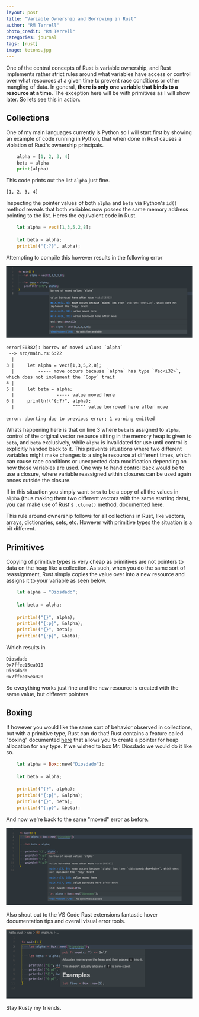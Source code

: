 ```yaml
---
layout: post
title: "Variable Ownership and Borrowing in Rust"
author: "RM Terrell"
photo_credit: "RM Terrell"
categories: journal
tags: [rust]
image: tetons.jpg
---
```


One of the central concepts of Rust is variable ownership, and Rust implements rather strict rules around what variables have access or control over what resources at a given time to prevent race conditions or other mangling of data. In general, **there is only one variable that binds to a resource at a time**. The exception here will be with primitives as I will show later. So lets see this in action.

## Collections

One of my main languages currently is Python so I will start first by showing an example of code running in Python, that when done in Rust causes a violation of Rust's ownership principals.

```python
    alpha = [1, 2, 3, 4]
    beta = alpha
    print(alpha)
```

This code prints out the list `alpha` just fine.

```console
[1, 2, 3, 4]
```

Inspecting the pointer values of both `alpha` and `beta` via Python's `id()` method reveals that both variables now posses the same memory address pointing to the list. Heres the equivalent code in Rust.

```rust
    let alpha = vec![1,3,5,2,8];

    let beta = alpha;
    println!("{:?}", alpha);
```

Attempting to compile this however results in the following error

![rust_ownership_violation](/assets/img/rust-ownership/nope.png)

```console
error[E0382]: borrow of moved value: `alpha`
 --> src/main.rs:6:22
  |
3 |     let alpha = vec![1,3,5,2,8];
  |         ----- move occurs because `alpha` has type `Vec<i32>`, which does not implement the `Copy` trait
4 |
5 |     let beta = alpha;
  |                ----- value moved here
6 |     println!("{:?}", alpha);
  |                      ^^^^^ value borrowed here after move

error: aborting due to previous error; 1 warning emitted
```

Whats happening here is that on line 3 where `beta` is assigned to `alpha`, control of the original vector resource sitting in the memory heap is given to `beta`, and `beta` exclusively, while `alpha` is invalidated for use until control is explicitly handed back to it. This prevents situations where two different variables might make changes to a single resource at different times, which can cause race conditions or unexpected data modification depending on how those variables are used. One way to hand control back would be to use a closure, where variable reassigned within closures can be used again onces outside the closure.

If in this situation you simply want `beta` to be a copy of all the values in `alpha` (thus making them two different vectors with the same starting data), you can make use of Rust's `.clone()` method, documented [here](https://doc.rust-lang.org/std/clone/trait.Clone.html).

This rule around ownership follows for all collections in Rust, like vectors, arrays, dictionaries, sets, etc. However with primitive types the situation is a bit different.

## Primitives

Copying of primitive types is very cheap as primitives are not pointers to data on the heap like a collection. As such, when you do the same sort of reassignment, Rust simply copies the value over into a new resource and assigns it to your variable as seen below.

```rust
    let alpha = "Diosdado";

    let beta = alpha;

    println!("{}", alpha);
    println!("{:p}", &alpha);
    println!("{}", beta);
    println!("{:p}", &beta);
```

Which results in

```console
Diosdado
0x7ffee15ea010
Diosdado
0x7ffee15ea020
```

So everything works just fine and the new resource is created with the same value, but different pointers.

## Boxing

If however you would like the same sort of behavior observed in collections, but with a primitive type, Rust can do that! Rust contains a feature called "boxing" documented [here](https://doc.rust-lang.org/std/boxed/struct.Box.html) that allows you to create a pointer for heap allocation for any type. If we wished to box Mr. Diosdado we would do it like so.

```rust
    let alpha = Box::new("Diosdado");

    let beta = alpha;

    println!("{}", alpha);
    println!("{:p}", &alpha);
    println!("{}", beta);
    println!("{:p}", &beta);
```

And now we're back to the same "moved" error as before.

![boxed_rust_ownership_violation](/assets/img/rust-ownership/boxed_error.png)

Also shout out to the VS Code Rust extensions fantastic hover documentation tips and overall visual error tools.

![docs](/assets/img/rust-ownership/docs.png)

Stay Rusty my friends.
